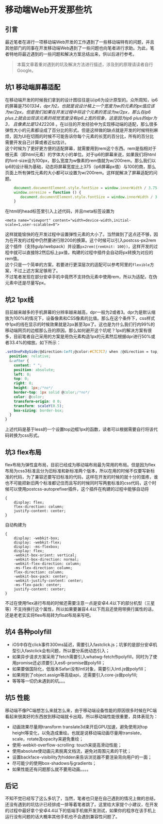 # 移动端Web开发那些坑

## 引言
最近笔者在进行一项移动端Web开发的工作遇到了一些移动端特有的问题，并且其他部门的同事在开发移动端Web遇到了一些问题也向笔者进行求助。为此，笔者特地将最近遇到的一些问题和解决方案总结出来，供以后进行参考。

> 本篇文章着重对遇到的坑及解决方法进行描述，涉及到的原理请读者自行Google。


## 坑1 移动端屏幕适配
在移动端开发的时候我们拿到的设计图往往是以ip6为设计原型的。众所周知，ip6的屏幕是750*1334，dpr为2。也就是说设计稿上一个宽度为w的元素的px值应该为w/2px。但是我们如果在开发过程中将这个元素的宽设为w/2px，那么在ip6 plus上就会出现该元素的视觉宽度没有ip6上宽的现象，这是因为ip6 plus的dpr为3， 且像素比是1242*2208 。在以往的开发经验中为实现移动端的适配，那么很多弹性大小的元素都设成了百分比的形式。但是这样做的缺点就是开发的时候特别麻烦，因为UI在切图的时候不可能告诉你每个元素的长宽的百分比，所有的百分比需要开发自己计算或者近似估计。  
这个时候为了更好更方便的适配屏幕，就需要用到rem这个东西。rem是指相对于根元素（即html元素）的字体大小的单位。对于ip6的屏幕来说，如果我们将html的font-size设为100px，那么宽度为w像素的rem值就为w/200rem。那么我们以ip6的设计稿为基础，动态将屏幕宽度比上375（ip6屏幕px值）与100的商，那么页面上所有弹性元素的大小都可以设置为w/200rem。这样就解决了屏幕适配的问题。
```javascript
	document.documentElement.style.fontSize = window.innerWidth / 3.75 + 'px';
    window.onresize = function () {
       document.documentElement.style.fontSize = window.innerWidth / 3.75 + 'px';
    }
```  
在html的head标签里引入上述代码，并且meta标签设置为
```
<meta name="viewport" content="width=device-width,initial-scale=1,user-scalable=0">
```  
这样就能愉快的在开发过程中设置弹性元素的大小了。当然做到了这点还不够，因为在开发的过程中仍然要进行除200的换算。这个时候可以引入postcss-px2rem这个插件（支持gulp/webpack）并设置`px2rem({remUnit: 100})`，这样开发的过程中就可以直接除2然后标上px值，构建的过程中插件会自动将px转换为对应的rem值。  
这个只是一个简单的方案，若要进行更深层次的适配可以参考阿里的`flexible`方案，不过上述方案足够用了。  
不过笔者发现在部分安卓手机中竟然不支持伪元素中使用rem，所以为适配，在伪元素中还是尽量写px。

## 坑2 1px线
目前越来越多的手机屏幕的分辨率越来越高，dpr一般为2或者3。dpr为是默认缩放为100%的情况下，设备像素和CSS像素的比值。那么在这个条件下，css样式中1px的线在显示的时候效果就是2px甚至3px了。这也是为什么我们行内99%的移动端网页的边框那么丑的原因。那么如何避开这个坑呢？1px的解决方案有很多，目前笔者自己采用的方案是用伪元素构造1px的元素然后根据dpr进行50%或者33.4%的缩放。如下所示： 
```css
.setOnePxBySide(@direction:left;@color:#C7C7C7) when (@direction = top) {
  position: relative;
  &:after {
    content: " ";
    position: absolute;
    left: 0;
    top: 0;
    right: 0;
    height: 1px;/*no*/
    border-top: 1px solid @color;/*no*/
    color: @color;
    transform-origin: 0 0;
    transform: scaleY(0.5);
    box-sizing: border-box;
  }
}
```
上述代码是基于less的一个设置top边框1px的函数，读者可以根据需要自行将该代码转换为css形式。

## 坑3 flex布局
flex布局为弹性盒布局，目前已经成为移动端布局最为常用的布局。但是因为flex布局为css3标准且分为旧标准和新标准两个版本，所以在用的时候不仅要写新标准的代码，为了兼容还要写旧标准的代码，这样在开发的时候的就十分的蛋疼，谁也不可能把新旧两个标准都记住而且写的时候同时写两套标准的css代码，这个时候可以使用postcss-autoprefixer插件，这个插件在构建的过程中能够自动将  
```
{
	display: flex;
	flex-direction: column;
	justify-content: center;
}
```  
自动构建为  
```
{
	display: -webkit-box;
    display: -webkit-flex;
    display: -ms-flexbox;
    display: flex;
    -webkit-box-orient: vertical;
    -webkit-box-direction: normal;
    -webkit-flex-direction: column;
    -ms-flex-direction: column;
    flex-direction: column;
    -webkit-box-pack: center;
    -webkit-justify-content: center;
    -ms-flex-pack: center;
    justify-content: center;
}
```  
不过在使用flex进行布局的时候还需要注意一点是安卓4.4以下的部分机型（三星等）不支持换行这个属性，所以如果要兼容4.4以下而且还使用带换行属性的话，还是老老实实将flex布局转为float布局来写吧。  

## 坑4 各种polyfill
- iOS中存在click事件300ms延迟，需要引入fastclick.js；坑爹的是部分安卓机型引入fastclick会有问题，所以要分系统动态引入；
- 如果异步请求方案采用了fetch需要引入whatwg-fetch作polyfill，同时为了使用promise还必须要引入es6-promise做polyfill；
- 如果要做国际化，低版本Safari没有Intl对象，需要引入Intl.js做polyfill；
- 如果用到了object.assign等高级api，还需要引入core-js做polyfill;
- 等等等一切仍未遇到的坑。。。


## 坑5 性能
移动端不像PC端想怎么来就怎么来，由于移动端设备性能的原因很多时候在PC端看起来很美好的东西放到移动端就卡出翔，所以移动端性能很重要，具体表现为：   
- 动画效果尽量用transform translate3d来开启GPU加速，避免使用对top height等变化，以免造成重绘。也就是说移动端动画尽量用translate，scale，rotate及opacity来避免重绘；
- 使用-webkit-overflow-scrolling: touch来提高滑动性能；
- 使用absolute使动画元素脱离文档流，避免对周围元素的干扰；
- 设置backface-visibility为hidden来告诉浏览器不要渲染背向用户的一面；
- 尽可能少的使用box-shadows与gradients；
- 如果性能还有问题那么就不要用动画。。。。


## 后记
不知不觉已经写了这么多坑了，当然，笔者也只是在自己遇到的情况上做的总结，还没有遇到的坑估计已经排成一排等着笔者跳了。这里给大家提个小建议，在开发的过程中最好拿个安卓4.4以下的低端手机做开发测试，如果你的程序在该手机上运行没有问题的话大概率其他手机也不会遇到兼容性问题了。
